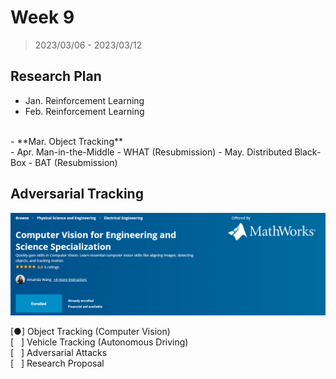# Week 9

> 2023/03/06 - 2023/03/12

## Research Plan

- Jan. Reinforcement Learning  
- Feb. Reinforcement Learning  
<br/>
- **Mar. Object Tracking**  
<br/>
- Apr. Man-in-the-Middle - WHAT (Resubmission)  
- May. Distributed Black-Box - BAT (Resubmission)  

## Adversarial Tracking

[![](imgs/cv_matlab.png)](https://www.coursera.org/specializations/computer-vision)

[●] Object Tracking (Computer Vision)  
[ &nbsp; ] Vehicle Tracking (Autonomous Driving)  
[ &nbsp; ] Adversarial Attacks  
[ &nbsp; ] Research Proposal  

